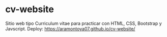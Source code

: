 # cv-website
Sitio web tipo Curriculum vitae para practicar con HTML, CSS, Bootstrap y Javscript. 
Deploy: https://aramontoya07.github.io/cv-website/

